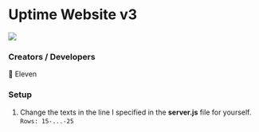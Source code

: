 # Uptime Website v3
<a href="https://discord.gg/P578T3aYbj"><img src="http://invidget.switchblade.xyz/HWjPAAs9d3"/></a>

### Creators / Developers
👤 Eleven

### Setup
1) Change the texts in the line I specified in the **server.js** file for yourself.
 `Rows: 15-...-25`
